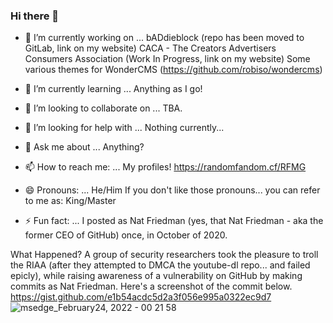 ### Hi there 👋

<!--
**FanboyStudios/FanboyStudios** is a ✨ _special_ ✨ repository because its `README.md` (this file) appears on your GitHub profile.

Here are some ideas to get you started:

- 🔭 I’m currently working on ...
- 🌱 I’m currently learning ...
- 👯 I’m looking to collaborate on ...
- 🤔 I’m looking for help with ...
- 💬 Ask me about ...
- 📫 How to reach me: ...
- 😄 Pronouns: ...
- ⚡ Fun fact: ...
-->

- 🔭 I’m currently working on ...
bADdieblock (repo has been moved to GitLab, link on my website)
CACA - The Creators Advertisers Consumers Association (Work In Progress, link on my website)
Some various themes for WonderCMS (https://github.com/robiso/wondercms)

- 🌱 I’m currently learning ...
Anything as I go!


- 👯 I’m looking to collaborate on ...
TBA.


- 🤔 I’m looking for help with ...
Nothing currently...


- 💬 Ask me about ...
Anything?


- 📫 How to reach me: ...
My profiles!
https://randomfandom.cf/RFMG


- 😄 Pronouns: ...
He/Him
If you don't like those pronouns... you can refer to me as:
King/Master

- ⚡ Fun fact: ...
I posted as Nat Friedman (yes, that Nat Friedman - aka the former CEO of GitHub) once, in October of 2020.

What Happened? 
A group of security researchers took the pleasure to troll the RIAA (after they attempted to DMCA the youtube-dl repo... and failed epicly), while raising awareness of a vulnerability on GitHub by making commits as Nat Friedman. Here's a screenshot of the commit below. https://gist.github.com/e1b54acdc5d2a3f056e995a0322ec9d7
![msedge_February24, 2022 - 00 21 58](https://user-images.githubusercontent.com/13723631/155469750-c5ba42a8-c43d-4fb5-81db-ee69be102025.png)
